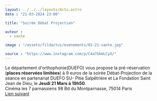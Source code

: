 ```yaml
---
layout: ../../../layouts/Actu.astro
date : "21-03-2024 23:00"

title: "Soirée Débat Projection"

auteur :
  - sante

image : "/assets/fildactus/evenements/03-21-sante.jpg"

source : "https://www.instagram.com/p/C4a7GkmLCyX/"
---
```


Le département d'orthophonie(DUEFO) vous propose la pré-réservation (__places réservées limitées__) à 9 euros de la soirée Débat-Projection de la séance en partenariat DUEFO SU- Pitie Salpêtrière et La Fondation Saint Jean de Dieu, le __Jeudi 21 Mars à 19h50__.  
Cinéma les 7 parnassiens 98 Bd du Montparnasse, 75014 Paris  
[Lien suivant](https://www.parnassiens.com/reserver/F370182/D1711047000/VO/270371/)